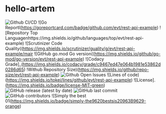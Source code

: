 # hello-artem

![Github Cl/CD](https://img.shields.io/github/workflow/status/evt/rest-api-example/Go) 
![Go Reportl(https://goreportcard.com/badge/github.com/evt/rest-api-example) ![Repository Top Languagenhttps://img.shields.io/github/languages/top/evt/rest-api-example) ![Scrutinizer Code Quality((https://img.shields.io/scrutinizer/guality/g/evt/rest-api-example/mair 
![GitHub  go.mod Go version((https://img.shields.io/github/go-mod/go-version/evt/rest-api-example) 
![Codacy Grade]_(https://img.shields.io/codacy/grade/c9467ed47e064b1981e53862d0286d65) 
!Withub Repository Size)(https://img.shields.io/github/repo-size/evt/rest-api-example) 
![Github Open Issues](https://img.shields.io/github/issues/evt/rest-api-example) 
![Lines of code)(https://img.shields.io/tokei/lines/github/evt/rest-api-example) 
![License].(https://img.shields.io/badge/license-MIT-green) 
![GitHub release (latest by date)](https://img.shields.io/github/v/release/evt/rest-api-example) 
![GitHub last commit](https://img.shields.io/github/last-commit/evt/rest-api-example) 
![GitHub contributors](https://img.shields.io/github/contributors/evt/rest-api-example) 
![Simply the best  01(https://img.shields.io/badge/simply-the9620bestsis20963B9629-orange) 
